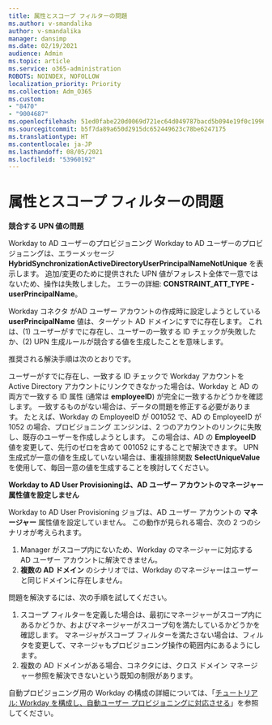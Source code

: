 ```yaml
---
title: 属性とスコープ フィルターの問題
ms.author: v-smandalika
author: v-smandalika
manager: dansimp
ms.date: 02/19/2021
audience: Admin
ms.topic: article
ms.service: o365-administration
ROBOTS: NOINDEX, NOFOLLOW
localization_priority: Priority
ms.collection: Adm_O365
ms.custom:
- "8470"
- "9004687"
ms.openlocfilehash: 51ed0fabe220d0069d721ec64d049787bacd5b094e19f0c1996a28e07bb56f03
ms.sourcegitcommit: b5f7da89a650d2915dc652449623c78be6247175
ms.translationtype: HT
ms.contentlocale: ja-JP
ms.lasthandoff: 08/05/2021
ms.locfileid: "53960192"
---
```

# <a name="problem-with-attribute-and-scoping-filter"></a>属性とスコープ フィルターの問題

**競合する UPN 値の問題**

Workday to AD ユーザーのプロビジョニング Workday to AD ユーザーのプロビジョニングは、エラーメッセージ **HybridSynchronizationActiveDirectoryUserPrincipalNameNotUnique** を表示します。 追加/変更のために提供された UPN 値がフォレスト全体で一意ではないため、操作は失敗しました。 エラーの詳細: **CONSTRAINT_ATT_TYPE - userPrincipalName**。

Workday コネクタ がAD ユーザー アカウントの作成時に設定しようとしている **userPrincipalName** 値は、ターゲット AD ドメインにすでに存在します。 これは、(1) ユーザーがすでに存在し、ユーザーの一致する ID チェックが失敗したか、(2) UPN 生成ルールが競合する値を生成したことを意味します。

推奨される解決手順は次のとおりです。

ユーザーがすでに存在し、一致する ID チェックで Workday アカウントを Active Directory アカウントにリンクできなかった場合は、Workday と AD の両方で一致する ID 属性 (通常は **employeeID**) が完全に一致するかどうかを確認します。 一致するものがない場合は、データの問題を修正する必要があります。 たとえば、Workday の EmployeeID が 001052 で、AD の EmployeeID が 1052 の場合、プロビジョニング エンジンは、2 つのアカウントのリンクに失敗し、既存のユーザーを作成しようとします。 この場合は、AD の **EmployeeID** 値を変更して、先行のゼロを含めて 001052 にすることで解決できます。
UPN 生成式が一意の値を生成していない場合は、重複排除関数 **SelectUniqueValue** を使用して、毎回一意の値を生成することを検討してください。

**Workday to AD User Provisioningは、AD ユーザー アカウントのマネージャー属性値を設定しません**

Workday to AD User Provisioning ジョブは、AD ユーザー アカウントの **マネージャー** 属性値を設定していません。 この動作が見られる場合、次の 2 つのシナリオが考えられます。

1. Manager がスコープ内にないため、Workday のマネージャーに対応する AD ユーザー アカウントに解決できません。
2. **複数の AD ドメイン** のシナリオでは、Workday のマネージャーはユーザーと同じドメインに存在しません。

問題を解決するには、次の手順を試してください。

1. スコープ フィルターを定義した場合は、最初にマネージャーがスコープ内にあるかどうか、およびマネージャーがスコープ句を満たしているかどうかを確認します。 マネージャがスコープ フィルターを満たさない場合は、フィルタを変更して、マネージャもプロビジョニング操作の範囲内にあるようにします。
2. 複数の AD ドメインがある場合、コネクタには、クロス ドメイン マネージャー参照を解決できないという既知の制限があります。

自動プロビジョニング用の Workday の構成の詳細については、「[チュートリアル: Workday を構成し、自動ユーザー プロビジョニングに対応させる](https://docs.microsoft.com/azure/active-directory/saas-apps/workday-inbound-tutorial)」を参照してください。













